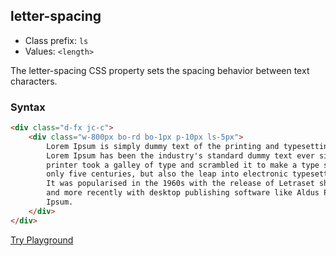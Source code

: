## letter-spacing
- Class prefix: `ls`
- Values: `<length>`

The letter-spacing CSS property sets the spacing behavior between text characters.

### Syntax

```html
<div class="d-fx jc-c">
    <div class="w-800px bo-rd bo-1px p-10px ls-5px">
        Lorem Ipsum is simply dummy text of the printing and typesetting industry.
        Lorem Ipsum has been the industry's standard dummy text ever since the 1500s, when an unknown 
        printer took a galley of type and scrambled it to make a type specimen book. It has survived not 
        only five centuries, but also the leap into electronic typesetting, remaining essentially unchanged. 
        It was popularised in the 1960s with the release of Letraset sheets containing Lorem Ipsum passages, 
        and more recently with desktop publishing software like Aldus PageMaker including versions of Lorem 
        Ipsum.
    </div>
</div>
```
[Try Playground](../../../cssist/demo)

